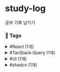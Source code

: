 # study-log
공부 기록 남기기

<!-- TAGS_START -->

### 📌 Tags

<details>
<summary>#React (1개)</summary>

- [19](2025/05/19.md) 2025-05-19
</details>

<details>
<summary>#TanStack-Query (1개)</summary>

- [19-1](2025/05/19-1.md) 2025-05-19
</details>

<details>
<summary>#UI (1개)</summary>

- [19](2025/05/19.md) 2025-05-19
</details>

<details>
<summary>#shadcn (1개)</summary>

- [19](2025/05/19.md) 2025-05-19
</details>


<!-- TAGS_END -->